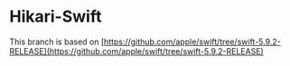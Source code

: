 # Hikari-Swift
This branch is based on [https://github.com/apple/swift/tree/swift-5.9.2-RELEASE](https://github.com/apple/swift/tree/swift-5.9.2-RELEASE)
